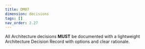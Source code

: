 ```yaml
---
title: DM07
dimension: decisions
tags: []
nav_order: 2.27
---
```


All Architecture decisions **MUST** be documented with a lightweight Architecture Decision Record with options and clear rationale. 